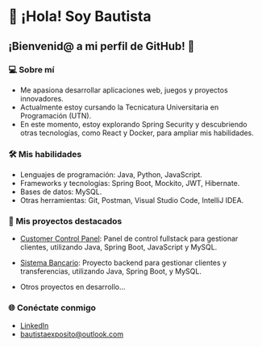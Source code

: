 # 👋 ¡Hola! Soy Bautista

## ¡Bienvenid@ a mi perfil de GitHub! 🌟

### 💻 Sobre mí  
- Me apasiona desarrollar aplicaciones web, juegos y proyectos innovadores.  
- Actualmente estoy cursando la Tecnicatura Universitaria en Programación (UTN).  
- En este momento, estoy explorando Spring Security y descubriendo otras tecnologías, como React y Docker, para ampliar mis habilidades.  

### 🛠️ Mis habilidades  
- Lenguajes de programación: Java, Python, JavaScript.  
- Frameworks y tecnologías: Spring Boot, Mockito, JWT, Hibernate.  
- Bases de datos: MySQL.  
- Otras herramientas: Git, Postman, Visual Studio Code, IntelliJ IDEA.  

### 📂 Mis proyectos destacados  
- [Customer Control Panel](https://github.com/bautiexposito/customer-control-panel): Panel de control fullstack para gestionar clientes, utilizando Java, Spring Boot, JavaScript y MySQL.  
- [Sistema Bancario](https://github.com/tu-usuario/customer-control-panel): Proyecto backend para gestionar clientes y transferencias, utilizando Java, Spring Boot, y MySQL. 
  
- Otros proyectos en desarrollo...  

### 🌐 Conéctate conmigo  
- [LinkedIn](https://www.linkedin.com/in/bautistaexposito/)  
- bautistaexposito@outlook.com  
